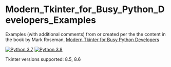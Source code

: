 # Modern_Tkinter_for_Busy_Python_Developers_Examples
Examples (with additional comments) from or created per the the content in the book by Mark Roseman, [Modern Tkinter for Busy Python Developers](https://www.amazon.com/Modern-Tkinter-Busy-Python-Developers-ebook/dp/B0071QDNLO)

[![Python 3.7](https://img.shields.io/badge/python-3.7-&?labelColor=3E434A&colorB=006281&logo=python)](https://www.python.org/downloads/release/python-370/)
[![Python 3.8](https://img.shields.io/badge/python-3.8-&?labelColor=3E434A&colorB=006281&logo=python)](https://www.python.org/downloads/release/python-380/)

Tkinter versions supported: 8.5, 8.6

